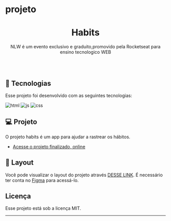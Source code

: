 # projeto<h1 align="center"> Habits </h1>

<p align="center">
NLW é um evento exclusivo e graduito,promovido pela Rocketseat para ensino tecnologico WEB
  <br>
  <br

  <img alt="projeto habits" src="habits.jpg">
</p>
<br>

## 🚀 Tecnologias

Esse projeto foi desenvolvido com as seguintes tecnologias:

<img alin="center" alt="html" src="https://img.shields.io/badge/HTML5-E34F26?style=for-the-badge&logo=html5&logoColor=white"/>

<img alin="center" alt="js" src="https://img.shields.io/badge/JavaScript-323330?style=for-the-badge&logo=javascript&logoColor=F7DF1E"/>

<img alin="center" alt="css" src="https://img.shields.io/badge/CSS3-1572B6?style=for-the-badge&logo=css3&logoColor=white"/>

## 💻 Projeto

O projeto habits é um app para ajudar a rastrear os hábitos.

- [Acesse o projeto finalizado, online](https://renatodev23.github.io/projeto/)

## 🔖 Layout

Você pode visualizar o layout do projeto através [DESSE LINK](https://www.figma.com/community/file/1187422022288947321). É necessário ter conta no [Figma](https://figma.com) para acessá-lo.

## Licença

Esse projeto está sob a licença MIT.

---
